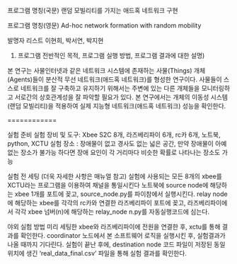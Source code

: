  프로그램 명칭(국문)
   랜덤 모빌리티를 가지는 애드혹 네트워크 구현

 프로그램 명칭(영문)
   Ad-hoc network formation with random mobility

 발명자 리스트
   이현희, 박서연, 박지현
   
1. 프로그램 전반적인 목적, 프로그램 실행 방법, 프로그램 결과에 대한 설명)

본 연구는 사물인터넷과 같은 네트워크 시스템에 존재하는 사물(Things) 개체(Agents)들이 분산적 무선 네트워크(애드혹 네트워크)를 형성한 연구이다. 사물들이 스스로 네트워크를 잘 구축하고 유지하기 위해서는 주변에 있는 다른 개체들을 모니터링하고 서로간의 상호관계성을 잘 파악할 필요가 있다. 본 연구에서는 개체의 이동성 시스템(랜덤 모빌리티)을 적용하여 실제 지능형 네트워크(애드혹 네트워크) 성능을 확인한다.


============

실험 준비 
실험 장비 및 도구: Xbee S2C 8개, 라즈베리파이 6개, rc카 6개, 노트북, python, XCTU 
실험 장소 : 장애물이 없고 경사도 없는 넓은 공간, 만약 장애물이 아예 없는 장소가 불가능 하다면 장애 요인이 각 거리마다 비슷한 확률로 나타나는 장소도 가능

실험 전 세팅 (더욱 자세한 사항은 매뉴얼 참고)
실험에 사용되는 모든 8개의 xbee를 XCTU라는 프로그램을 이용하여 채널을 통일시킨다
노트북에 source node에 해당하는 xbee 1개를 포트에 꽂고, source_node.py를 파이참에서 실행시킨다.
relay node에 해당하는 xbee를 각각의 rc카와 연결한 라즈베리파이 포트에 꽂고, 라즈베리파이에서 각각 xbee 넘버(n)에 해당하는 relay_node n.py를 자동실행코드에 심는다.


야외 실험 방법
미리 세팅한 xbee와 라즈베리파이에 전원을 연결한 후, xctu를 통해 결과를 확인한다.
coordinator 노드에서 본 소프트웨어 로직을 실행시킨 후, 실험결과가 나올 때까지 기다린다.
실험이 끝난 후에, destination node 코드 파일이 저장된 동일 위치에 생긴 ‘real_data_final.csv’ 파일을 통해 실험 결과를 확인한다.
